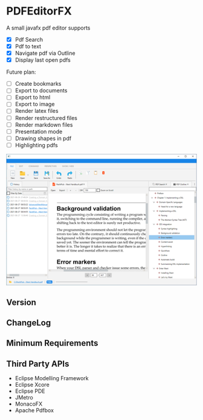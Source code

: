 # PDFEditorFX
A small javafx pdf editor supports

- [x] Pdf Search
- [x] Pdf to text
- [x] Navigate pdf via Outline
- [x] Display last open pdfs 

Future plan:
- [ ] Create bookmarks
- [ ] Export to documents
- [ ] Export to html
- [ ] Export to image
- [ ] Render latex files
- [ ] Render restructured files
- [ ] Render markdown files
- [ ] Presentation mode
- [ ] Drawing shapes in pdf
- [ ] Highlighting pdfs

![Application](https://github.com/chqu1012/PDFEditorFX/blob/main/PdfEditorFX/resources/01_pdfeditor.PNG)  

## Version

## ChangeLog

## Minimum Requirements

## Third Party APIs
* Eclipse Modelling Framework
* Eclipse Xcore
* Eclipse PDE
* JMetro
* MonacoFX
* Apache Pdfbox

